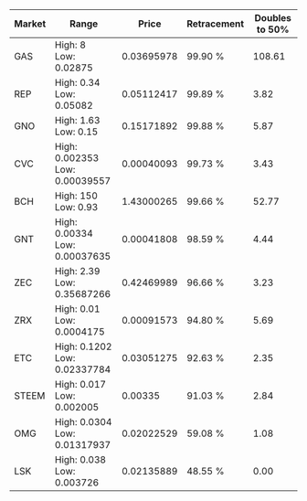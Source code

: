 | Market | Range | Price| Retracement | Doubles to 50% |
| --- | --- | --- | --- | --- |
| GAS | High: 8<br />Low: 0.02875 | 0.03695978 | 99.90 % | 108.61 |
| REP | High: 0.34<br />Low: 0.05082 | 0.05112417 | 99.89 % | 3.82 |
| GNO | High: 1.63<br />Low: 0.15 | 0.15171892 | 99.88 % | 5.87 |
| CVC | High: 0.002353<br />Low: 0.00039557 | 0.00040093 | 99.73 % | 3.43 |
| BCH | High: 150<br />Low: 0.93 | 1.43000265 | 99.66 % | 52.77 |
| GNT | High: 0.00334<br />Low: 0.00037635 | 0.00041808 | 98.59 % | 4.44 |
| ZEC | High: 2.39<br />Low: 0.35687266 | 0.42469989 | 96.66 % | 3.23 |
| ZRX | High: 0.01<br />Low: 0.0004175 | 0.00091573 | 94.80 % | 5.69 |
| ETC | High: 0.1202<br />Low: 0.02337784 | 0.03051275 | 92.63 % | 2.35 |
| STEEM | High: 0.017<br />Low: 0.002005 | 0.00335 | 91.03 % | 2.84 |
| OMG | High: 0.0304<br />Low: 0.01317937 | 0.02022529 | 59.08 % | 1.08 |
| LSK | High: 0.038<br />Low: 0.003726 | 0.02135889 | 48.55 % | 0.00 |
